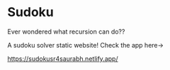 # Sudoku
Ever wondered what recursion can do??

A sudoku solver static website!
Check the app here->

https://sudokusr4saurabh.netlify.app/
